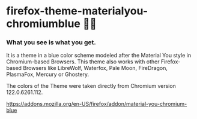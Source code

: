 # firefox-theme-materialyou-chromiumblue 💙✨
### What you see is what you get.
It is a theme in a blue color scheme modeled after the Material You style in Chromium-based Browsers.
This theme also works with other Firefox-based Browsers like LibreWolf, Waterfox, Pale Moon, FireDragon, PlasmaFox, Mercury or Ghostery.

The colors of the Theme were taken directly from Chromium version 122.0.6261.112.

https://addons.mozilla.org/en-US/firefox/addon/material-you-chromium-blue
